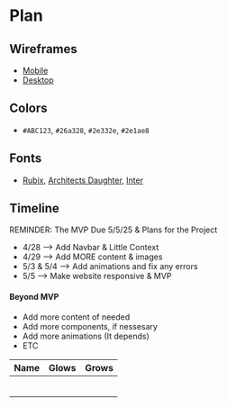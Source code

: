 # Plan

## Wireframes
* [Mobile](https://wireframe.cc/isOu8g)
* [Desktop](https://wireframe.cc/4nrO51)

## Colors
* `#ABC123`, `#26a328`, `#2e332e`, `#2e1ae8`

## Fonts
* [Rubix](https://fonts.google.com/specimen/Rubik), [Architects Daughter](https://fonts.google.com/specimen/Architects+Daughter), [Inter](https://fonts.google.com/specimen/Inter)

## Timeline
REMINDER: The MVP Due 5/5/25 & Plans for the Project
* 4/28 --> Add Navbar & Little Context
* 4/29 --> Add MORE content & images
* 5/3 & 5/4 --> Add animations and fix any errors
* 5/5 --> Make website responsive & MVP

#### Beyond MVP

* Add more content of needed
* Add more components, if nessesary
* Add more animations (It depends)
* ETC








| Name | Glows | Grows |
| -------- | ------- | ------- |
|   |   |
|   |   |
|   |   |
|   |   |
|   |   |
|   |   |

